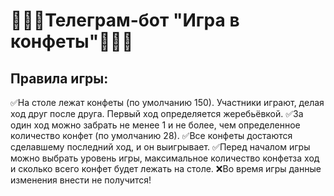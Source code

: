 # 🍬🍬🍬Телеграм-бот "Игра в конфеты"🍬🍬🍬

## Правила игры:

✅На столе лежат конфеты (по умолчанию 150). Участники играют, делая ход друг после друга. Первый ход определяется жеребьёвкой.
✅За один ход можно забрать не менее 1 и не более, чем определенное количество конфет (по умолчанию 28).
✅Все конфеты достаются сделавшему последний ход, и он выигрывает.
✅Перед началом игры можно выбрать уровень игры, максимальное количество конфетза ход и сколько всего конфет будет лежать на столе.
❌Во время игры данные изменения внести не получится!

